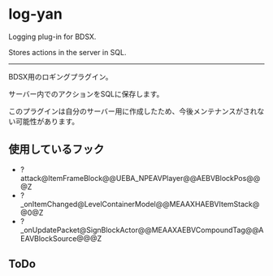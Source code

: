 <div style="text-align:center"></div>

# log-yan

Logging plug-in for BDSX.

Stores actions in the server in SQL.

---

BDSX用のロギングプラグイン。

サーバー内でのアクションをSQLに保存します。

このプラグインは自分のサーバー用に作成したため、今後メンテナンスがされない可能性があります。

## 使用しているフック

- ?attack@ItemFrameBlock@@UEBA_NPEAVPlayer@@AEBVBlockPos@@@Z
- ?_onItemChanged@LevelContainerModel@@MEAAXHAEBVItemStack@@0@Z
- ?_onUpdatePacket@SignBlockActor@@MEAAXAEBVCompoundTag@@AEAVBlockSource@@@Z

## ToDo
